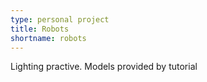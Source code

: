 ```yaml
---
type: personal project
title: Robots
shortname: robots
---
```


Lighting practive.
Models provided by tutorial